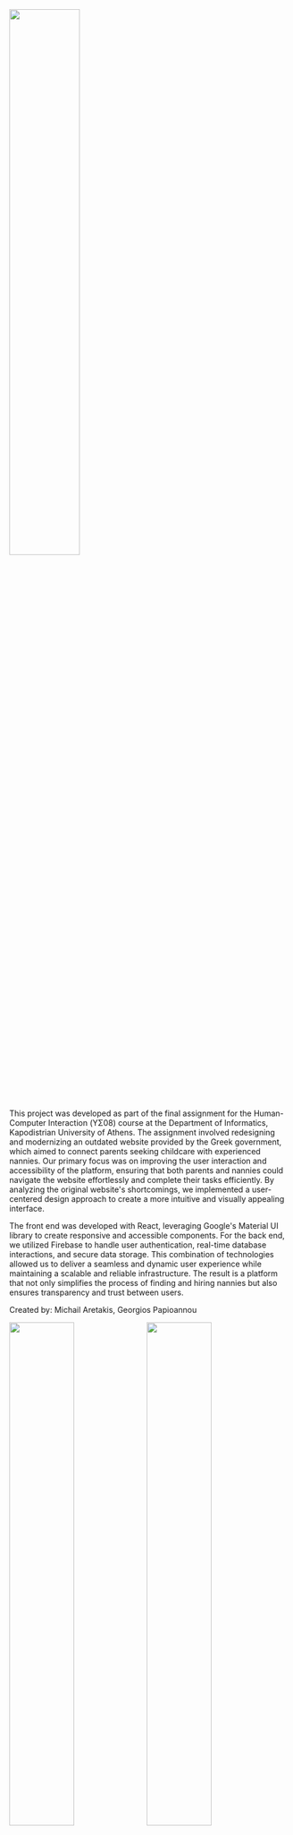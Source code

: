<img src="https://github.com/user-attachments/assets/81711e4f-2966-479a-91b8-2a18dbb911c0" width="50%">

This project was developed as part of the final assignment for the Human-Computer Interaction (ΥΣ08) course at the Department of Informatics, Kapodistrian University of Athens. The assignment involved redesigning and modernizing an outdated website provided by the Greek government, which aimed to connect parents seeking childcare with experienced nannies. Our primary focus was on improving the user interaction and accessibility of the platform, ensuring that both parents and nannies could navigate the website effortlessly and complete their tasks efficiently. By analyzing the original website's shortcomings, we implemented a user-centered design approach to create a more intuitive and visually appealing interface.

The front end was developed with React, leveraging Google's Material UI library to create responsive and accessible components. For the back end, we utilized Firebase to handle user authentication, real-time database interactions, and secure data storage. This combination of technologies allowed us to deliver a seamless and dynamic user experience while maintaining a scalable and reliable infrastructure. The result is a platform that not only simplifies the process of finding and hiring nannies but also ensures transparency and trust between users.

Created by: Michail Aretakis, Georgios Papioannou

<img src="https://github.com/user-attachments/assets/0c911a86-2e33-4a16-a8ef-04d217ce37c2" width="48%">
<img src="https://github.com/user-attachments/assets/de2d39c1-b0ee-4aa4-b043-b85117f4b801" width="48%">

<img src="https://github.com/user-attachments/assets/d0114c0b-925c-4ca0-88e6-09aa5869de37" width="48%">
<img src="https://github.com/user-attachments/assets/fb901c1d-89eb-4bdc-96e2-375172967ae4" width="48%">
